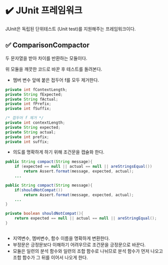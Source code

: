 # ✔️ JUnit 프레임워크
JUnit은 독립된 단위테스트 (Unit test)를 지원해주는 프레임워크이다.

## ✅ ComparisonCompactor
두 문자열을 받아 차이를 반환하는 모듈이다.

위 모듈을 깨끗한 코드로 바꾼 후 테스트를 돌려본다.

- 멤버 변수 앞에 붙은 접두어 f를 모두 제거한다.
```java
private int fContextLength;
private String fExpected;
private String fActual;
private int fPrefix;
private int fSuffix;

/* 접두어 f 제거 */  
private int contextLength;
private String expected;
private String actual;
private int prefix;
private int suffix;
```
- 의도를 명확하게 하기 위해 조건문을 캡슐화 한다.
```java
public String compact(String message){
	if (expected == null || actual == null || areStringsEqual())
    	return Assert.format(message, expected, actual);
    ...
```
```java
public String compact(String message){
	if(shouldNotCompat())
    	return Assert.format(message, expected, actual);
    ...
}

private boolean shouldNotCompat(){
	return expected == null || actual == null || areStringEqual();
}
      
```
- 지역변수, 멤버변수, 함수 이름을 명확하게 변환한다.
- 부정문은 긍정문보다 이해하기 어려우므로 조건문을 긍정문으로 바꾼다.
- 모듈은 일련의 분석 함수와 일련의 조합 함수로 나뉘므로 분석 함수가 먼저 나오고 조합 함수가 그 뒤를 이어서 나오게 한다.
